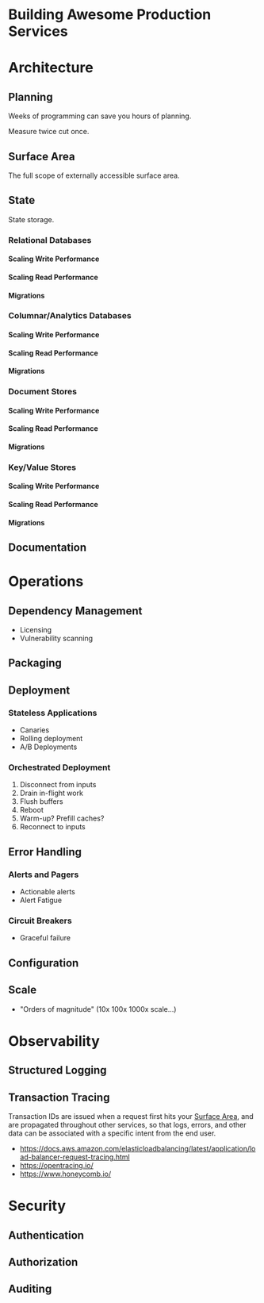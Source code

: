 ---
---
# Building Awesome Production Services

# Architecture

## Planning

Weeks of programming can save you hours of planning.

Measure twice cut once.

## Surface Area

The full scope of externally accessible surface area.

## State

State storage. 

### Relational Databases

#### Scaling Write Performance

#### Scaling Read Performance

#### Migrations

### Columnar/Analytics Databases

#### Scaling Write Performance

#### Scaling Read Performance

#### Migrations

### Document Stores

#### Scaling Write Performance

#### Scaling Read Performance

#### Migrations

### Key/Value Stores

#### Scaling Write Performance

#### Scaling Read Performance

#### Migrations

## Documentation

# Operations

## Dependency Management

* Licensing
* Vulnerability scanning

## Packaging

## Deployment

### Stateless Applications

* Canaries
* Rolling deployment
* A/B Deployments

### Orchestrated Deployment

1. Disconnect from inputs
2. Drain in-flight work
3. Flush buffers
4. Reboot
5. Warm-up? Prefill caches?
6. Reconnect to inputs

## Error Handling

### Alerts and Pagers

* Actionable alerts
* Alert Fatigue

### Circuit Breakers

* Graceful failure

## Configuration

## Scale

* "Orders of magnitude" (10x 100x 1000x scale...)

# Observability

## Structured Logging

## Transaction Tracing

Transaction IDs are issued when a request first hits your [Surface Area](#surface-area), and are propagated throughout other services, so that logs, errors, and other data can be associated with a specific intent from the end user.

* https://docs.aws.amazon.com/elasticloadbalancing/latest/application/load-balancer-request-tracing.html
* https://opentracing.io/
* https://www.honeycomb.io/

# Security

## Authentication

## Authorization

## Auditing

